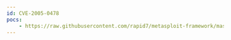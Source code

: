```yaml
---
id: CVE-2005-0478
pocs:
    - https://raw.githubusercontent.com/rapid7/metasploit-framework/master/modules/exploits/windows/http/trackercam_phparg_overflow.rb
---
```


